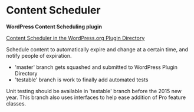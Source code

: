 # Content Scheduler
**WordPress Content Scheduling plugin**

[Content Scheduler in the WordPress.org Plugin Directory](https://wordpress.org/plugins/content-scheduler)

Schedule content to automatically expire and change at a certain time, and notify people of expiration.

* 'master' branch gets squashed and submitted to WordPress Plugin Directory
* 'testable' branch is work to finally add automated tests

Unit testing should be available in 'testable' branch before the 2015 new year. This branch also uses interfaces to help ease addition of Pro feature classes.